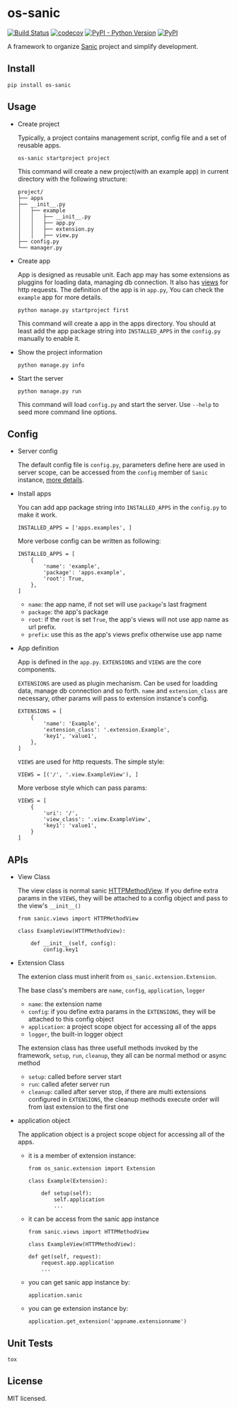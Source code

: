 # os-sanic

[![Build Status](https://www.travis-ci.org/cfhamlet/os-sanic.svg?branch=master)](https://www.travis-ci.org/cfhamlet/os-sanic)
[![codecov](https://codecov.io/gh/cfhamlet/os-sanic/branch/master/graph/badge.svg)](https://codecov.io/gh/cfhamlet/os-sanic)
[![PyPI - Python Version](https://img.shields.io/pypi/pyversions/os-sanic.svg)](https://pypi.python.org/pypi/os-sanic)
[![PyPI](https://img.shields.io/pypi/v/os-sanic.svg)](https://pypi.python.org/pypi/os-sanic)

A framework to organize [Sanic](https://github.com/huge-success/sanic) project and simplify development.



## Install

  ```
  pip install os-sanic
  ```

## Usage

* Create project

    Typically, a project contains management script, config file and a set of reusable apps. 

    ```
    os-sanic startproject project
    ```
    
    This command will create a new project(with an example app) in current directory with the following structure:
    
    ```
    project/
    ├── apps
    ├── __init__.py
    │   ├── example
    │   │   ├── __init__.py
    │   │   ├── app.py
    │   │   ├── extension.py
    │   │   ├── view.py    
    ├── config.py
    └── manager.py
    ```

    
* Create app

    App is designed as reusable unit. Each app may has some extensions as pluggins for loading data, managing db connection. It also has [views](https://sanic.readthedocs.io/en/latest/sanic/class_based_views.html) for http requests. The definition of the app is in ``app.py``, You can check the ``example`` app for more details.
    
    
    ```
    python manage.py startproject first
    ```
    
    This command will create a app in the apps directory. You should at least add the app package string into ``INSTALLED_APPS`` in the ``config.py`` manually to enable it.
    
* Show the project information

    ```
    python manage.py info
    ```

* Start the server

    ```
    python manage.py run
    ```
    
    This command will load ``config.py`` and start the server. Use ``--help`` to seed more command line options.


## Config

* Server config

    The default config file is ``config.py``, parameters define here are used in server scope, can be accessed from the ``config`` member of ``Sanic`` instance, [more details](https://sanic.readthedocs.io/en/latest/sanic/config.html).
    
* Install apps

    You can add app package string into ``INSTALLED_APPS`` in the ``config.py`` to make it work.
    
    ```
    INSTALLED_APPS = ['apps.examples', ]
    ```
    
    More verbose config can be written as following:
    
    ```
    INSTALLED_APPS = [
        {
            'name': 'example',
            'package': 'apps.example',
            'root': True,
        },
    ]
    ```
    - ``name``: the app name, if not set will use ``package``'s last fragment
    - ``package``: the app's package
    - ``root``: if the ``root`` is set ``True``, the app's views will not use app name as url prefix.
    - ``prefix``: use this as the app's views prefix otherwise use app name
    
* App definition

    App is defined in the ``app.py``. ``EXTENSIONS`` and ``VIEWS`` are the core components.
    
    ``EXTENSIONS`` are used as plugin mechanism. Can be used for loadding data, manage db connection and so forth. ``name`` and ``extension_class`` are necessary, other params will pass to extension instance's config.
    
    ```
    EXTENSIONS = [
        {
            'name': 'Example',
            'extension_class': '.extension.Example',
            'key1', 'value1',
        },
    ]
    ```
    
    ``VIEWS`` are used for http requests. The simple style:
    
    ````
    VIEWS = [('/', '.view.ExampleView'), ]
    ````
    
    More verbose style which can pass params:
    
    ```
    VIEWS = [
        {
            'uri': '/',
            'view_class': '.view.ExampleView',
            'key1': 'value1',
        }
    ]
    ```


## APIs

* View Class

    The view class is normal sanic [HTTPMethodView](https://sanic.readthedocs.io/en/latest/sanic/class_based_views.html#class-based-views). If you define extra params in the ``VIEWS``, they will be attached to a config object and pass to the view's ``__init__()``
    
    ```
    from sanic.views import HTTPMethodView
    
    class ExampleView(HTTPMethodView):
    
        def __init__(self, config):
            config.key1
    ```

* Extension Class

    The extenion class must inherit from ``os_sanic.extension.Extension``.
    
    The base class's members are ``name``, ``config``, ``application``, ``logger``
    
    - ``name``: the extension name
    - ``config``: if you define extra params in the ``EXTENSIONS``, they will be attached to this config object
    - ``application``: a project scope object for accessing all of the apps
    - ``logger``, the built-in logger object
    
    
    The extension class has three usefull methods invoked by the framework, ``setup``, ``run``, ``cleanup``, they all can be normal method or async method
    
    - ``setup``: called before server start
    - ``run``: called afeter server run
    - ``cleanup``: called after server stop, if there are multi extensions configured in ``EXTENSIONS``, the cleanup methods execute order will from last extension to the first one
    
    
* application object

    The application object is a project scope object for accessing all of the apps. 
    
    - it is a member of extension instance:
    
        ```
        from os_sanic.extension import Extension

        class Example(Extension):

            def setup(self):
                self.application
                ...
        ```
    
    - it can be access from the sanic app instance
    
        ```
        from sanic.views import HTTPMethodView

        class ExampleView(HTTPMethodView):

        def get(self, request):
            request.app.application
            ...
        ```
        
    - you can get sanic app instance by:
    
        ```
        application.sanic
        ```
        
    - you can ge extension instance by:
    
        ```
        application.get_extension('appname.extensionname')
        ```


## Unit Tests

  ```
  tox
  ```

## License

MIT licensed.
